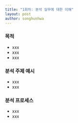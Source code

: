 ```yaml
---
title: "1회차: 분석 실무에 대한 이해"
layout: post
author: songhunhwa
---
```


### 목적
- xxx
- xxx
- xxx

### 분석 주제 예시
- xxx
- xxx

### 분석 프로세스
- xxx
- xxx
